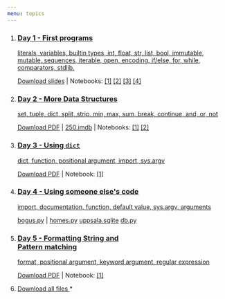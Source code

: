 ```yaml
---
menu: topics
---
```



<ol id="topics">
<li>
<a href="http://htmlpreview.github.com/?https://github.com/NBISweden/workshop-python/blob/8040773fcf0514c8128df9f05970ecd961f81f42/lectures/Day_1.slides.html">
<h3>Day 1 - First programs</h3>

literals, variables, builtin types, int, float, str, list, bool,
immutable, mutable, sequences, iterable, open,
encoding, if/else, for, while, comparators, stdlib.
</a>
<p class="notebook-links">
<a href="http://htmlpreview.github.com/?https://github.com/NBISweden/workshop-python/blob/8040773fcf0514c8128df9f05970ecd961f81f42/lectures/Day_1.slides.html" download>Download slides</a> |
Notebooks:
<a
href="http://nbviewer.jupyter.org/github/NBISweden/workshop-python/blob/ht18/exercises/day1/Day_1_Exercise_1.ipynb">[1]</a>
<a href="http://nbviewer.jupyter.org/github/NBISweden/workshop-python/blob/ht18/exercises/day1/Day_1_Exercise_2.ipynb">[2]</a>
<a
href="http://nbviewer.jupyter.org/github/NBISweden/workshop-python/blob/ht18/exercises/day1/Day_1_Exercise_3.ipynb">[3]</a>
<a
href="http://nbviewer.jupyter.org/github/NBISweden/workshop-python/blob/ht18/exercises/day1/Day_1_Exercise_4.ipynb">[4]</a>

</p>
</li>

<li>
<a href="404.md">
<h3>Day 2 - More Data Structures</h3>

set, tuple, dict, split, strip, min, max, sum, break, continue, and, or, not
</a>
<p class="notebook-links">
<a href="404.md" download>Download PDF</a> |
<a href="https://github.com/NBISweden/workshop-python/blob/ht18/files/250.imdb" download>250.imdb</a> |
Notebooks:
<a href="http://nbviewer.jupyter.org/github/NBISweden/workshop-python/blob/ht18/exercises/day2/Day_2_Exercise_1.ipynb">[1]</a>
<a href="http://nbviewer.jupyter.org/github/NBISweden/workshop-python/blob/ht18/exercises/day2/Day_2_Exercise_2.ipynb">[2]</a>
</p>
</li>

<li>
<a href="404.md">
<h3>Day 3 - Using <code>dict</code></h3>

dict, function, positional argument, import, sys.argv
</a>
<p class="notebook-links">
<a href="404.md" download>Download PDF</a> |
Notebook:
<a href="http://nbviewer.jupyter.org/github/NBISweden/workshop-python/blob/ht18/exercises/day3/Day_3_Exercise_1.ipynb">[1]</a>
</p>
</li>

<li>
<a href="404.md" class="no-keynote">
<h3>Day 4 - Using someone else's code</h3>

import, documentation, function, default value, sys.argv, arguments
</a>
<p class="notebook-links">
<a href="https://raw.githubusercontent.com/NBISweden/workshop-python/ht17/assignment/bogus.py">bogus.py</a>
|
<a href="https://raw.githubusercontent.com/NBISweden/workshop-python/ht17/homes/homes.py">homes.py</a>
<a href="https://github.com/NBISweden/workshop-python/raw/ht17/homes/uppsala.sqlite">uppsala.sqlite</a>
<a href="https://github.com/NBISweden/workshop-python/raw/ht17/homes/db.py">db.py</a>
</p>
</li>

<li>
<a href="404.md">
<h3>Day 5 - Formatting String and <br>Pattern matching</h3>

format, positional argument, keyword argument, regular expression
</a>
<p class="notebook-links">
<a href="404.md" download>Download PDF</a> |
Notebook:
<a href="http://nbviewer.jupyter.org/github/NBISweden/workshop-python/blob/ht18/exercises/day5/Day_5_Exercise_1.ipynb">[1]</a>
</p>
</li>

<li>
<a href="https://minhaskamal.github.io/DownGit/#/home?url=https://github.com/NBISweden/workshop-python/tree/ht18/downloads" download>Download all files
</a>*
</li>

</ol>
